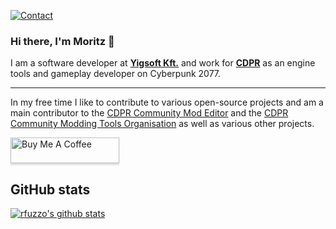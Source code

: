 [![Contact](https://img.shields.io/badge/Contact-&#128231;-blue.svg)](mailto:r.fuzzo@gmail.com)

### Hi there, I'm Moritz 👋

I am a software developer at **[Yigsoft Kft.](https://yigsoft.dev/)** and work for **[CDPR](https://en.cdprojektred.com/)** as an engine tools and gameplay developer on Cyberpunk 2077.

--------------------------

In my free time I like to contribute to various open-source projects and am a main contributor to the [CDPR Community Mod Editor](https://github.com/WolvenKit/Wolven-kit) and the [CDPR Community Modding Tools Organisation](https://github.com/WolvenKit) as well as various other projects.

<a href="https://www.buymeacoffee.com/rfuzzo" target="_blank"><img src="https://www.buymeacoffee.com/assets/img/custom_images/orange_img.png" alt="Buy Me A Coffee" style="height: 41px !important;width: 174px !important;box-shadow: 0px 3px 2px 0px rgba(190, 190, 190, 0.5) !important;-webkit-box-shadow: 0px 3px 2px 0px rgba(190, 190, 190, 0.5) !important;" ></a>

## GitHub stats

[![rfuzzo's github stats](https://github-readme-stats.vercel.app/api?username=rfuzzo)](https://github.com/anuraghazra/github-readme-stats)

